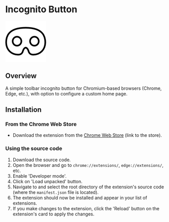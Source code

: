 # Incognito Button


![Incognito Button Icon](logo.png)

## Overview
A simple toolbar incognito button for Chromium-based browsers (Chrome, Edge, etc.), with option to configure a custom home page.

## Installation

### From the Chrome Web Store
- Download the extension from the [Chrome Web Store](https://chromewebstore.google.com/detail/incognito-button/hakmbmgefmkjndplhhcnjadhkgkdplng) (link to the store).

### Using the source code

1. Download the source code.
2. Open the browser and go to `chrome://extensions/`, `edge://extensions/`, etc.
3. Enable 'Developer mode'.
4. Click on 'Load unpacked' button.
5. Navigate to and select the root directory of the extension's source code (where the `manifest.json` file is located).
6. The extension should now be installed and appear in your list of extensions.
7. If you make changes to the extension, click the 'Reload' button on the extension's card to apply the changes.

